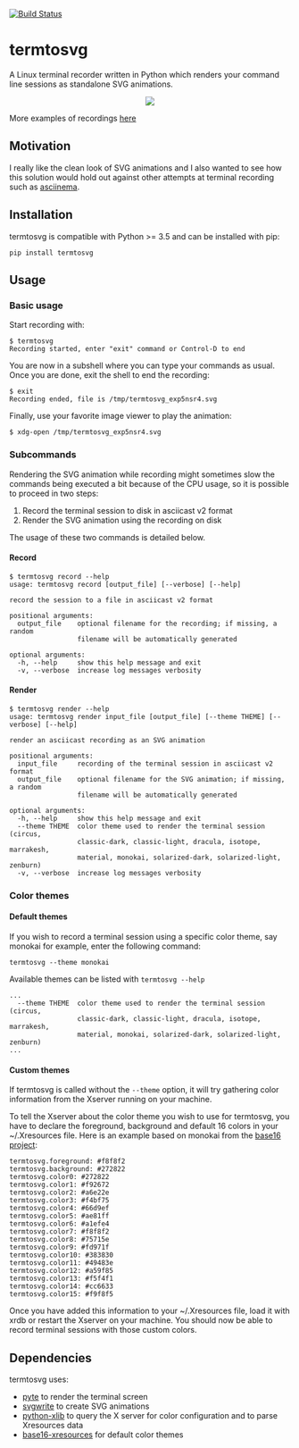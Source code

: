 [![Build Status](https://travis-ci.org/nbedos/termtosvg.svg?branch=master)](https://travis-ci.org/nbedos/termtosvg)

# termtosvg
A Linux terminal recorder written in Python which renders your command
line sessions as standalone SVG animations.

<p align="center">
    <img src="https://cdn.rawgit.com/nbedos/termtosvg/0.2.2/examples/awesome.svg">
</p>

More examples of recordings [here](https://github.com/nbedos/termtosvg/blob/0.2.2/examples/examples.md)

## Motivation
I really like the clean look of SVG animations and I also wanted to see
how this solution would hold out against other attempts at terminal
recording such as [asciinema](https://github.com/asciinema/asciinema).

## Installation
termtosvg is compatible with Python >= 3.5 and can be installed with pip:
```
pip install termtosvg
```

## Usage
### Basic usage
Start recording with:

```
$ termtosvg
Recording started, enter "exit" command or Control-D to end
```

You are now in a subshell where you can type your commands as usual.
Once you are done, exit the shell to end the recording:

```
$ exit
Recording ended, file is /tmp/termtosvg_exp5nsr4.svg
```
Finally, use your favorite image viewer to play the animation:
```
$ xdg-open /tmp/termtosvg_exp5nsr4.svg
```

### Subcommands
Rendering the SVG animation while recording might sometimes slow the
commands being executed a bit because of the CPU usage, so it is
possible to proceed in two steps:
1. Record the terminal session to disk in asciicast v2 format
2. Render the SVG animation using the recording on disk

The usage of these two commands is detailed below.

#### Record
```
$ termtosvg record --help
usage: termtosvg record [output_file] [--verbose] [--help]

record the session to a file in asciicast v2 format

positional arguments:
  output_file    optional filename for the recording; if missing, a random
                 filename will be automatically generated

optional arguments:
  -h, --help     show this help message and exit
  -v, --verbose  increase log messages verbosity
```
#### Render
```
$ termtosvg render --help
usage: termtosvg render input_file [output_file] [--theme THEME] [--verbose] [--help]

render an asciicast recording as an SVG animation

positional arguments:
  input_file     recording of the terminal session in asciicast v2 format
  output_file    optional filename for the SVG animation; if missing, a random
                 filename will be automatically generated

optional arguments:
  -h, --help     show this help message and exit
  --theme THEME  color theme used to render the terminal session (circus,
                 classic-dark, classic-light, dracula, isotope, marrakesh,
                 material, monokai, solarized-dark, solarized-light, zenburn)
  -v, --verbose  increase log messages verbosity
```
### Color themes
#### Default themes
If you wish to record a terminal session using a specific color theme, say
monokai for example, enter the following command:
```
termtosvg --theme monokai
```

Available themes can be listed with `termtosvg --help`
```
...
  --theme THEME  color theme used to render the terminal session (circus,
                 classic-dark, classic-light, dracula, isotope, marrakesh,
                 material, monokai, solarized-dark, solarized-light, zenburn)
...
```

#### Custom themes
If termtosvg is called without the `--theme` option, it will try gathering
color information from the Xserver running on your machine.

To tell the Xserver about the color theme you wish to use for termtosvg,
you have to declare the foreground, background and default 16 colors in
your ~/.Xresources file. Here is an example based on monokai from the [base16
project](https://github.com/chriskempson/base16-xresources):
```
termtosvg.foreground: #f8f8f2
termtosvg.background: #272822
termtosvg.color0: #272822
termtosvg.color1: #f92672
termtosvg.color2: #a6e22e
termtosvg.color3: #f4bf75
termtosvg.color4: #66d9ef
termtosvg.color5: #ae81ff
termtosvg.color6: #a1efe4
termtosvg.color7: #f8f8f2
termtosvg.color8: #75715e
termtosvg.color9: #fd971f
termtosvg.color10: #383830
termtosvg.color11: #49483e
termtosvg.color12: #a59f85
termtosvg.color13: #f5f4f1
termtosvg.color14: #cc6633
termtosvg.color15: #f9f8f5
```

Once you have added this information to your ~/.Xresources file, load it
with xrdb or restart the Xserver on your machine. You should now be able
to record terminal sessions with those custom colors.

## Dependencies
termtosvg uses:
* [pyte](https://github.com/selectel/pyte) to render the terminal screen
* [svgwrite](https://github.com/mozman/svgwrite) to create SVG animations
* [python-xlib](https://github.com/python-xlib/python-xlib) to query the X server for color configuration and to parse Xresources data
* [base16-xresources](https://github.com/chriskempson/base16-xresources) for default color themes
